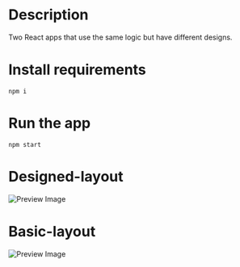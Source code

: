 # Description  
Two React apps that use the same logic but have different designs.

# Install requirements
    npm i 
# Run the app
    npm start


# Designed-layout
![Preview Image](https://i.imgur.com/UfZRq97.png)

# Basic-layout
![Preview Image](https://i.imgur.com/l3TW8g1.png)


